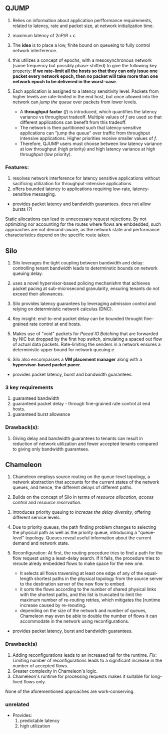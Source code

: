 
## QJUMP
1. Relies on information about application perfformance requirements, related to latency, rate and packet size, at network initialization time.
1. maximum latency of $2nP/R + \epsilon$.

1. The **idea** is to place a low, finite bound on queueing to fully control network interference.

1. this utilizes a concept of epochs, with a mesosynchronous network (same frequency but possibly phase-shifted) to give the following key property: **if we rate-limit all the hosts so that they can only issue one packet every network epoch, then no packet will take more than one network epoch to be delivered in the worst-case**.

1. Each application is assigned to a latency sensitivity level. Packets from higher levels are rate-limited in the end host, but once allowed into the network can _jump the queue_ over packets from lower levels.
    - A **throughput factor** ($f$) is introduced, which quantifies the latency variance vs throughput tradeoff. Multiple values of $f$ are used so that different applications can benefit from this tradeoff.
    - The network is then partitioned such that latency-sensitive applications can "jump the queue" over traffic from throughput intensive applications. Higher priorities receive smaller values of $f$.
    - Therefore, QJUMP users must choose between low latency variance at low throughput (high priority) and high latency variance at high throughput (low priority).


### Features:
1. resolves network interference for latency sensitive applications without sacificing utilization for throughput-intensive applications.
1. offers bounded latency to applications requiring low-rate, latency-sensitive messaging.




- provides packet latency and bandwidth guarantees. does not allow bursts (?)

Static allocations can lead to unnecessary request rejections. By not optimizing nor accounting for the routes where flows are embdedded, such approaches are not demand-aware, as the network state and performance characteristics depend on the specific route taken.

## Silo

1. Silo leverages the tight coupling between bandwidth and delay: controlling tenant bandwidth leads to determinstic bounds on network queuing delay.

1. uses a novel hypervisor-based policing mechanishm that achieves packet pacing at sub-microsecond granularity, ensuring tenants do not exceed their allowances.

1. Silo provides latency guarantees by leveraging admission control and relying on deterministic network calculus (DNC).

1. Key insight: end-to-end packet delay can be bounded throught fine-grained rate control at end hosts.

1. Makes use of "void" packets for _Paced IO Batching_ that are forwarded by NIC but dropped by the first hop switch, simulating a spaced out flow of actual data packets. Rate-limiting the senders in a network ensures a deterministic upper bound for network queuing.e
1. Silo also encompasses a **VM placement manager** along with a **hypervisor-based packet pacer**.

- provides packet latency, burst and bandwidth guarantees.

### 3 key requirements

1. guaranteed bandwidth
1. guaranteed packet delay - through fine-grained rate control at end hosts.
1. guaranteed burst allowance


### Drawback(s):
1. Giving delay and bandwidth guarantees to tenants can result in reduction of network utilization and fewer accepted tenants compared to giving only bandwidth guarantees.


## Chameleon

1. Chameleon employs source routing on the queue-level topology, a network abstraction that accounts for the current states of the network queues, and hence, the different delays of different paths.
1. Builds on the concept of Silo in terms of _resource allocation_, _access control_ and _resource reservation_.
1. introduces priority queuing to _increase the delay diversity_, offering different service levels.
1. Due to priority queues, the path finding problem changes to selecting the physical path as well as the priority queue, introducing a "queue-level" topology. Queues reveal useful information about the current demand and network state.
1. Reconfiguration: At first, the routing procedure tries to find a path for the flow request using a least-delay search. If it fails, the procedure tries to reroute alredy embedded flows to make space for the new one.
        
    - It selects all flows traversing at least one edge of any of the equal-length shortest paths in the physical topology from the source server to the destination server of the new flow to embed. 
    - it sorts the flows according to the number of shared physical links with the shortest paths, and this list is truncated to limit the maximum number of re-routing retries, which mitigates the [runtime increase caused by re-reouting.
    - depending on the size of the network and number of queues, Chameleon may even be able to double the number of flows it can accommodate in the network using reconfigurations.

- provides packet latency, burst and bandwidth guarantees.

### Drawback(s)
1. Adding reconfigurations leads to an increased tail for the runtime. _Fix_: Limiting number of reconfigurations leads to a significant increase in the number of accepted flows.
1. Greater complexity in Chameleon's logic. 
1. Chameleon's runtime for processing requests makes it suitable for long-lived flows only.




None of the aforementioned approaches are work-conserving.

### unrelated
- Provides:
    1. predictable latency
    1. high utilization


<!--- ElasticSwitch -->




